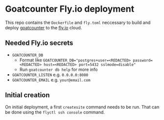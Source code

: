 # Goatcounter Fly.io deployment

This repo contains the `Dockerfile` and `fly.toml` neccessary to build and
deploy [goatcounter](https://www.goatcounter.com/)
to the [fly.io](https://fly.io)
cloud.

## Needed Fly.io secrets

* `GOATCOUNTER_DB`
    * Format like `GOATCOUNTER_DB="postgres+user=<REDACTED> password=<REDACTED> host=<REDACTED> port=5432 sslmode=disable"`
    * Run `goatcounter db help` for more info
* `GOATCOUNTER_LISTEN` e.g. `0.0.0.0:8080`
* `GOATCOUNTER_EMAIL` e.g. `your@email.com`

## Initial creation

On initial deployment, a first `createsite` command needs to be run.
That can be done using the `flyctl ssh console` command.
